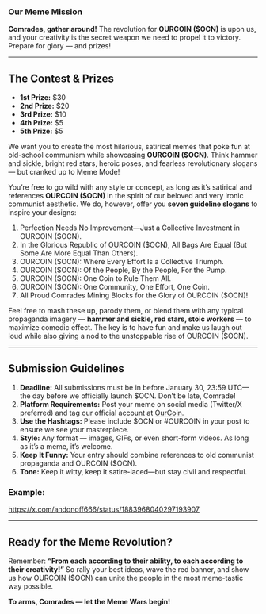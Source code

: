 ### **Our Meme Mission**

**Comrades, gather around!** The revolution for **OURCOIN ($OCN)** is upon us, and your creativity is the secret weapon we need to propel it to victory. Prepare for glory — and prizes!

---

## **The Contest & Prizes**
- **1st Prize:** \$30  
- **2nd Prize:** \$20  
- **3rd Prize:** \$10  
- **4th Prize:** \$5  
- **5th Prize:** \$5  

We want you to create the most hilarious, satirical memes that poke fun at old-school communism while showcasing **OURCOIN ($OCN)**. Think hammer and sickle, bright red stars, heroic poses, and fearless revolutionary slogans — but cranked up to Meme Mode!

You’re free to go wild with any style or concept, as long as it’s satirical and references **OURCOIN ($OCN)** in the spirit of our beloved and very ironic communist aesthetic. We do, however, offer you **seven guideline slogans** to inspire your designs:

1. Perfection Needs No Improvement—Just a Collective Investment in OURCOIN ($OCN).  
2. In the Glorious Republic of OURCOIN ($OCN), All Bags Are Equal (But Some Are More Equal Than Others).  
3. OURCOIN ($OCN): Where Every Effort Is a Collective Triumph.  
4. OURCOIN ($OCN): Of the People, By the People, For the Pump.  
5. OURCOIN ($OCN): One Coin to Rule Them All.  
6. OURCOIN ($OCN): One Community, One Effort, One Coin.  
7. All Proud Comrades Mining Blocks for the Glory of OURCOIN ($OCN)!  

Feel free to mash these up, parody them, or blend them with any typical propaganda imagery — **hammer and sickle, red stars, stoic workers** — to maximize comedic effect. The key is to have fun and make us laugh out loud while also giving a nod to the unstoppable rise of OURCOIN ($OCN).

---

## **Submission Guidelines**
1. **Deadline:** All submissions must be in before January 30, 23:59 UTC—the day before we officially launch $OCN. Don’t be late, Comrade!
2. **Platform Requirements:** Post your meme on social media (Twitter/X preferred) and tag our official account at [OurCoin](https://x.com/_OurCoin).
3. **Use the Hashtags:** Please include $OCN or #OURCOIN in your post to ensure we see your masterpiece.
4. **Style:** Any format — images, GIFs, or even short-form videos. As long as it’s a meme, it’s welcome.
5. **Keep It Funny:** Your entry should combine references to old communist propaganda and OURCOIN ($OCN). 
6. **Tone:** Keep it witty, keep it satire-laced—but stay civil and respectful.

### Example:
https://x.com/andonoff666/status/1883968040297193907

---

## **Ready for the Meme Revolution?**
Remember: **“From each according to their ability, to each according to their creativity!”** So rally your best ideas, wave the red banner, and show us how OURCOIN ($OCN) can unite the people in the most meme-tastic way possible.

**To arms, Comrades — let the Meme Wars begin!**
